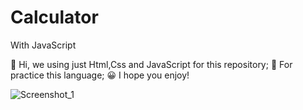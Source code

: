 # Calculator
With JavaScript

📌 Hi, we using just Html,Css and JavaScript for this repository;
🤝 For practice this language;
😀 I hope you enjoy!

![Screenshot_1](https://user-images.githubusercontent.com/84551135/182715037-a3bb519c-6623-421c-8826-1e0318177349.png)
